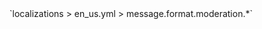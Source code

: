<!--@include: @/parts/module/message/format/moderation.md#title-->
<!--@include: @/parts/words.md#path--> `localizations > en_us.yml > message.format.moderation.*`

<!--@include: @/parts/module/message/format/moderation.md#explanation-->

<!--@include: @/parts/module/message/format/moderation.md#parameters-->